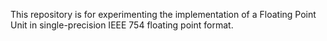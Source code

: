 This repository is for experimenting the implementation of a Floating Point Unit in single-precision IEEE 754 floating point format.
